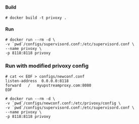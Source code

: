 #### Build
```
# docker build -t privoxy .
```

#### Run
```
# docker run --rm -d \
-v `pwd`/configs/supervisord.conf:/etc/supervisord.conf \
--name privoxy \
-p 8118:8118 privoxy
```

### Run with modified privoxy config

```
# cat << EOF > configs/newconf.conf
listen-address  0.0.0.0:8118
forward   /   myupstreamproxy.com:8080
EOF
```

```
# docker run --rm -d \
-v `pwd`/configs/newconf.conf:/etc/privoxy/config \
-v `pwd`/configs/supervisord.conf:/etc/supervisord.conf \
--name privoxy \
-p 8118:8118 privoxy
```
